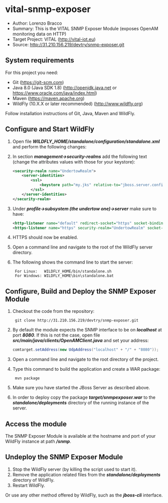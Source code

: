 # vital-snmp-exposer

* Author: Lorenzo Bracco
* Summary: This is the VITAL SNMP Exposer Module (exposes OpenAM monitoring data on HTTP)
* Target Project: VITAL (<http://vital-iot.eu>)
* Source: <http://31.210.156.219/devtry/snmp-exposer.git>

## System requirements

For this project you need:

* Git (<https://git-scm.com>)
* Java 8.0 (Java SDK 1.8) (<http://openjdk.java.net> or <https://www.oracle.com/java/index.html>)
* Maven (<https://maven.apache.org>)
* WildFly (10.X.X or later recommended) (<http://www.wildfly.org>)

Follow installation instructions of Git, Java, Maven and WildFly.

## Configure and Start WildFly

1. Open file **_WILDFLY_HOME/standalone/configuration/standalone.xml_** and perform the following changes:
  1. In section **_management->security-realms_** add the following text (change the attributes values with those for your keystore):

        ```xml
        <security-realm name="UndertowRealm">
            <server-identities>
                <ssl>
                    <keystore path="my.jks" relative-to="jboss.server.config.dir" keystore-password="password" alias="mycert" key-password="password"/>
                </ssl>
            </server-identities>
        </security-realm>
        ```

  2. Under **_profile->subsystem (the undertow one)->server_** make sure to have:

        ```xml
        <http-listener name="default" redirect-socket="https" socket-binding="http"/>
        <https-listener name="https" security-realm="UndertowRealm" socket-binding="https"/>
        ```

  3. HTTPS should now be enabled.
2. Open a command line and navigate to the root of the WildFly server directory.
3. The following shows the command line to start the server:

        For Linux:   WILDFLY_HOME/bin/standalone.sh
        For Windows: WILDFLY_HOME\bin\standalone.bat

## Configure, Build and Deploy the SNMP Exposer Module

1. Checkout the code from the repository:

        git clone http://31.210.156.219/devtry/snmp-exposer.git

2. By default the module expects the SNMP interface to be on **_localhost_** at port **_8080_**. If this is not the case, open file **_src/main/java/clients/OpenAMClient.java_** and set your address:

      ```java
      comtarget.setAddress(new UdpAddress("localhost" + "/" + "8080"));
      ```

3. Open a command line and navigate to the root directory of the project.
4. Type this command to build the application and create a WAR package:

        mvn package

5. Make sure you have started the JBoss Server as described above.
6. In order to deploy copy the package **_target/snmpexposer.war_** to the **_standalone/deployments_** directory of the running instance of the server.

## Access the module

The SNMP Exposer Module is available at the hostname and port of your WildFly instance at path **_/snmp_**.

## Undeploy the SNMP Exposer Module

1. Stop the WildFly server (by killing the script used to start it).
2. Remove the application related files from the **_standalone/deployments_** directory of WildFly.
3. Restart WildFly.

Or use any other method offered by WildFly, such as the **_jboss-cli_** interface.

